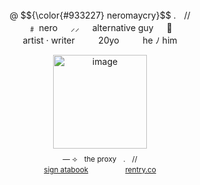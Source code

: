 <p align=center>
     
<br align=center>
      @ $${\color{#933227} neromaycry}$$  .ㅤ//


<br align=center>
     ﹟   nero   ㅤ         ⸝⸝   ㅤ         alternative guy   ㅤ         🦇 

<br align=center>
    artist · writer   ㅤ              ㅤ             20yo   ㅤ            ㅤ             he  ﾉ  him 

<p align=center>
     <img width="150" alt="image" src="https://64.media.tumblr.com/4e3e6babc136119723199133c11edfa4/eb52adfa0fc9c78e-67/s2048x3072/e787c746fe997d98014b2c5ca2c9a0550fac4509.png" />

<sub>
<br align=center>
— ⟢ㅤthe proxyㅤ.ㅤ//


<br align=center>
     <a href="https://lightendshere.atabook.org">sign atabook</a>   ㅤ            ㅤ            ㅤ            ㅤ         
     <a href="https://rentry.co/yagamivr">rentry.co</a>
</sub>
